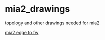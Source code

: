 # mia2_drawings
topology and other drawings needed for mia2

[mia2 edge to fw](mia2-edge-fw-spines-topology.pdf)
